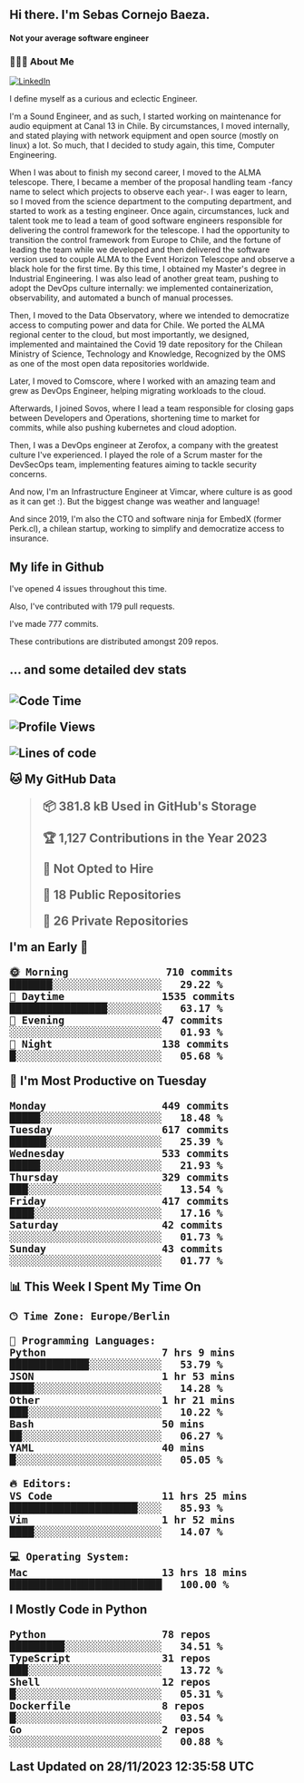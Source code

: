 <h2> Hi there.  I'm Sebas Cornejo Baeza.</h2>
<h4> Not your average software engineer</h4>
<h3> 👨🏻‍💻 About Me </h3>
<a href="http://linkedin.com/in/sebastian-cornejo-baeza/"><img alt="LinkedIn" src="https://img.shields.io/badge/Sebas%20Cornejo%20-informational?style=appveyor&logo=linkedin"></a>


I define myself as a curious and eclectic Engineer.

I'm a Sound Engineer, and as such, I started working on maintenance for audio equipment at Canal 13 in Chile.
By circumstances, I moved internally, and stated playing with network equipment and open source (mostly on linux) 
a lot. So much, that I decided to study again, this time, Computer Engineering.

When I was about to finish my second career, I moved to the ALMA telescope. There, I became a member of the proposal handling team
-fancy name to select which projects to observe each year-. 
I was eager to learn, so I moved from the science department to the computing department, and started to work as 
a testing engineer. Once again, circumstances, luck and talent took me to lead a team of good software engineers 
responsible for delivering the control framework for the telescope. I had the opportunity to transition the control framework from
Europe to Chile, and the fortune of leading the team while we developed and then delivered the software
version used to couple ALMA to the Event Horizon Telescope and observe a black hole for the first time.
By this time, I obtained my Master's degree in Industrial Engineering.
I was also lead of another great team, pushing to adopt the DevOps culture internally: we implemented containerization, observability, and automated a bunch of manual processes.

Then, I moved to the Data Observatory, where we intended to democratize access to computing power
and data for Chile. We ported the ALMA regional center to the cloud, but most importantly, we designed, implemented
and maintained the Covid 19 date repository for the Chilean Ministry of Science, Technology and Knowledge, Recognized by the OMS as one of the most open
data repositories worldwide.

Later, I moved to Comscore, where I worked with an amazing team and grew as DevOps Engineer, helping migrating workloads to the cloud.

Afterwards, I joined Sovos, where I lead a team responsible for closing gaps between Developers and Operations, shortening time to market for commits, while
also pushing kubernetes and cloud adoption.

Then, I was a DevOps engineer at Zerofox, a company with the greatest culture I've experienced. I played the role of a Scrum master for the DevSecOps team,
implementing features aiming to tackle security concerns.

And now, I'm an Infrastructure Engineer at Vimcar, where culture is as good as it can get :). But the biggest change was weather and language!
 
And since 2019, I'm also the CTO and software ninja for EmbedX (former Perk.cl), a chilean startup, working to simplify and democratize access to insurance.

<h2> My life in Github </h2>

I've opened 4 issues throughout this time.

Also, I've contributed with 179 pull requests.

I've made 777 commits.

These contributions are distributed amongst 209 repos.

<h2>... and some detailed dev stats<h2>

<!--START_SECTION:waka-->
![Code Time](http://img.shields.io/badge/Code%20Time-567%20hrs%2051%20mins-blue)

![Profile Views](http://img.shields.io/badge/Profile%20Views-91-blue)

![Lines of code](https://img.shields.io/badge/From%20Hello%20World%20I%27ve%20Written-1.0%20million%20lines%20of%20code-blue)

**🐱 My GitHub Data** 

> 📦 381.8 kB Used in GitHub's Storage 
 > 
> 🏆 1,127 Contributions in the Year 2023
 > 
> 🚫 Not Opted to Hire
 > 
> 📜 18 Public Repositories 
 > 
> 🔑 26 Private Repositories 
 > 
**I'm an Early 🐤** 

```text
🌞 Morning                710 commits         ███████░░░░░░░░░░░░░░░░░░   29.22 % 
🌆 Daytime                1535 commits        ████████████████░░░░░░░░░   63.17 % 
🌃 Evening                47 commits          ░░░░░░░░░░░░░░░░░░░░░░░░░   01.93 % 
🌙 Night                  138 commits         █░░░░░░░░░░░░░░░░░░░░░░░░   05.68 % 
```
📅 **I'm Most Productive on Tuesday** 

```text
Monday                   449 commits         █████░░░░░░░░░░░░░░░░░░░░   18.48 % 
Tuesday                  617 commits         ██████░░░░░░░░░░░░░░░░░░░   25.39 % 
Wednesday                533 commits         █████░░░░░░░░░░░░░░░░░░░░   21.93 % 
Thursday                 329 commits         ███░░░░░░░░░░░░░░░░░░░░░░   13.54 % 
Friday                   417 commits         ████░░░░░░░░░░░░░░░░░░░░░   17.16 % 
Saturday                 42 commits          ░░░░░░░░░░░░░░░░░░░░░░░░░   01.73 % 
Sunday                   43 commits          ░░░░░░░░░░░░░░░░░░░░░░░░░   01.77 % 
```


📊 **This Week I Spent My Time On** 

```text
🕑︎ Time Zone: Europe/Berlin

💬 Programming Languages: 
Python                   7 hrs 9 mins        █████████████░░░░░░░░░░░░   53.79 % 
JSON                     1 hr 53 mins        ████░░░░░░░░░░░░░░░░░░░░░   14.28 % 
Other                    1 hr 21 mins        ███░░░░░░░░░░░░░░░░░░░░░░   10.22 % 
Bash                     50 mins             ██░░░░░░░░░░░░░░░░░░░░░░░   06.27 % 
YAML                     40 mins             █░░░░░░░░░░░░░░░░░░░░░░░░   05.05 % 

🔥 Editors: 
VS Code                  11 hrs 25 mins      █████████████████████░░░░   85.93 % 
Vim                      1 hr 52 mins        ████░░░░░░░░░░░░░░░░░░░░░   14.07 % 

💻 Operating System: 
Mac                      13 hrs 18 mins      █████████████████████████   100.00 % 
```

**I Mostly Code in Python** 

```text
Python                   78 repos            █████████░░░░░░░░░░░░░░░░   34.51 % 
TypeScript               31 repos            ███░░░░░░░░░░░░░░░░░░░░░░   13.72 % 
Shell                    12 repos            █░░░░░░░░░░░░░░░░░░░░░░░░   05.31 % 
Dockerfile               8 repos             █░░░░░░░░░░░░░░░░░░░░░░░░   03.54 % 
Go                       2 repos             ░░░░░░░░░░░░░░░░░░░░░░░░░   00.88 % 
```




 Last Updated on 28/11/2023 12:35:58 UTC
<!--END_SECTION:waka-->
